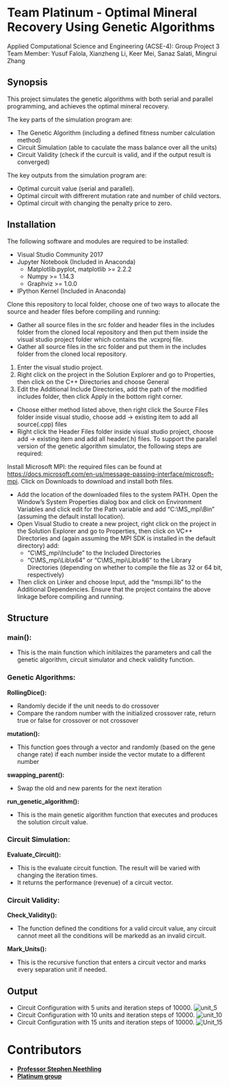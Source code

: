 # Team Platinum - Optimal Mineral Recovery Using Genetic Algorithms
Applied Computational Science and Engineering (ACSE-4): Group Project 3
Team Member: Yusuf Falola, Xianzheng Li, Keer Mei, Sanaz Salati, Mingrui Zhang

## **Synopsis**
This project simulates the genetic algorithms with both serial and parallel programming, and achieves the optimal mineral recovery.

The key parts of the simulation program are:

- The Genetic Algorithm (including a defined fitness number calculation method)
- Circuit Simulation (able to caculate the mass balance over all the units)
- Circuit Validity (check if the curcuit is valid, and if the output result is converged)


The key outputs from the simulation program are:

- Optimal curcuit value (serial and parallel).
- Optimal circuit with diffrerent mutation rate and number of child vectors.
- Optimal circuit with changing the penalty price to zero.


## **Installation**

The following software and modules are required to be installed:
- Visual Studio Community 2017
-	Jupyter Notebook (Included in Anaconda)
    - Matplotlib.pyplot, matplotlib >= 2.2.2
    -	Numpy >= 1.14.3
    -	Graphviz >= 1.0.0
-	IPython Kernel (Included in Anaconda)

Clone this repository to local folder, choose one of two ways to allocate the source and header files before compiling and running:
- Gather all source files in the src folder and header files in the includes folder from the cloned local repository and then put them inside the visual studio project folder which contains the .vcxproj file.
- Gather all source files in the src folder and put them in the includes folder from the cloned local repository. 
1.	Enter the visual studio project.
2.	Right click on the project in the Solution Explorer and go to Properties, then click on the C++ Directories and choose General
3.	Edit the Additional Include Directories, add the path of the modified includes folder, then click Apply in the bottom right corner.
- Choose either method listed above, then right click the Source Files folder inside visual studio, choose add -> existing item to add all source(.cpp) files 
- Right click the Header Files folder inside visual studio project, choose add -> existing item and add all header(.h) files.
To support the parallel version of the genetic algorithm simulator, the following steps are required:

Install Microsoft MPI: the required files can be found at https://docs.microsoft.com/en-us/message-passing-interface/microsoft-mpi. Click on Downloads to download and install both files.
-	Add the location of the downloaded files to the system PATH. Open the Window’s System Properties dialog box and click on Environment Variables and click edit for the Path variable and add “C:\MS_mpi\Bin” (assuming the default install location).
-	Open Visual Studio to create a new project, right click on the project in the Solution Explorer and go to Properties, then click on VC++ Directories and (again assuming the MPI SDK is installed in the default directory) add:
    -	“C\MS_mpi\Include” to the Included Directories
    -	“C\MS_mpi\Lib\x64” or “C\MS_mpi\Lib\x86” to the Library Directories (depending on whether to compile the file as 32 or 64 bit, respectively)
-	Then click on Linker and choose Input, add the “msmpi.lib” to the Additional Dependencies.
Ensure that the project contains the above linkage before compiling and running.


## **Structure**

### **main():**

- This is the main function which initilaizes the parameters and call the genetic algorithm, circuit simulator and check validity function.

### **Genetic Algorithms:**

**RollingDice():**

- Randomly decide if the unit needs to do crossover
- Compare the random number with the initialized crossover rate, return true or false for crossover or not crossover

**mutation():**

- This function goes through a vector and randomly (based on the gene change rate) if each number inside the vector mutate to a different number

**swapping_parent():**

- Swap the old and new parents for the next iteration

**run_genetic_algorithm():**

- This is the main genetic algorithm function that executes and produces the solution circuit value.

### **Circuit Simulation:**

**Evaluate_Circuit():**

- This is the evaluate circuit function. The result will be varied with changing the iteration times.
- It returns the performance (revenue) of a circuit vector.

### **Circuit Validity:**

**Check_Validity():**

- The function defined the conditions for a valid circuit value, any circuit cannot meet all the conditions will be markedd as an invalid circuit.

**Mark_Units():**

- This is the recursive function that enters a circuit vector and marks every separation unit if needed.

## **Output**
- Circuit Configuration with 5 units and iteration steps of 10000.
![unit_5](https://user-images.githubusercontent.com/43985789/54815379-bf95b200-4c89-11e9-8623-708931be99c1.PNG)
- Circuit Configuration with 10 units and iteration steps of 10000.
![unit_10](https://user-images.githubusercontent.com/43985789/54815376-befd1b80-4c89-11e9-81d8-c03e859f7007.PNG)
- Circuit Configuration with 15 units and iteration steps of 10000.
![Unit_15](https://user-images.githubusercontent.com/43985789/54815377-befd1b80-4c89-11e9-94c6-d3bb9268ebe2.PNG)


# Contributors

- [**Professor Stephen Neethling**](https://www.imperial.ac.uk/people/s.neethling)
- [**Platinum group**](https://github.com/msc-acse/acse-4-project-3-platinum)
